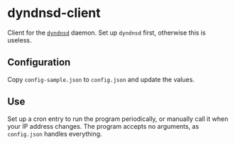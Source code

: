 dyndnsd-client
==============

Client for the [`dyndnsd`](https://github.com/cmur2/dyndnsd) daemon. Set up `dyndnsd` first, otherwise this is useless.

## Configuration

Copy `config-sample.json` to `config.json` and update the values.

## Use

Set up a cron entry to run the program periodically, or manually call it when your IP address changes. The program accepts no arguments, as `config.json` handles everything.
